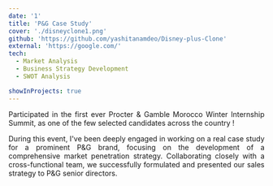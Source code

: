 ```yaml
---
date: '1'
title: 'P&G Case Study'
cover: './disneyclone1.png'
github: 'https://github.com/yashitanamdeo/Disney-plus-Clone'
external: 'https://google.com/'
tech:
  - Market Analysis
  - Business Strategy Development
  - SWOT Analysis

showInProjects: true
---
```


<p align="justify">
Participated in the first ever Procter & Gamble Morocco Winter Internship Summit, as one of the few selected candidates across the country ! <br></p>

<p align="justify">During this event, I've been deeply engaged in working on a real case study for a prominent P&G brand, focusing on the development of a comprehensive market penetration strategy. Collaborating closely with a cross-functional team, we successfully formulated and presented our sales strategy to P&G senior directors. <br><p>
